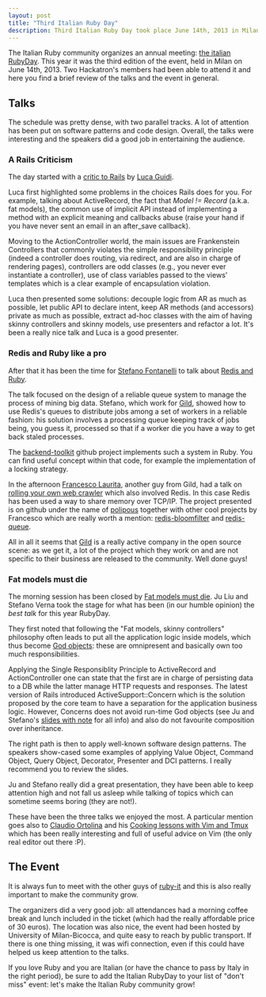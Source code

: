 ```yaml
---
layout: post
title: "Third Italian Ruby Day"
description: Third Italian Ruby Day took place June 14th, 2013 in Milan. Hackatron was there to enjoy the meeting of the italian Ruby community.
---
```


The Italian Ruby community organizes an annual meeting: [the italian RubyDay](http://www.rubyday.it).
This year it was the third edition of the event, held in Milan on June 14th, 2013.
Two Hackatron's members had been able to attend it and here you find a brief review of the talks and the event in general.

## Talks

The schedule was pretty dense, with two parallel tracks. A lot of attention has been put on software patterns and code design.
Overall, the talks were interesting and the speakers did a good job in entertaining the audience. 

### A Rails Criticism

The day started with a [critic to Rails](https://speakerdeck.com/jodosha/a-rails-criticism) by [Luca Guidi](https://twitter.com/jodosha).

Luca first highlighted some problems in the choices Rails does for you.
For example, talking about ActiveRecord, the fact that *Model != Record* (a.k.a. fat models), the common use of implicit API instead
of implementing a method with an explicit meaning and callbacks abuse (raise your hand if you have never sent an email in an after\_save callback).

Moving to the ActionController world, the main issues are Frankenstein Controllers that commonly violates the simple responsibility principle
(indeed a controller does routing, via redirect, and are also in charge of rendering pages),
controllers are odd classes (e.g., you never ever instantiate a controller), use of class variables passed to the views' templates
which is a clear example of encapsulation violation.

Luca then presented some solutions: decouple logic from AR as much as possible, let public API to
declare intent, keep AR methods (and accessors) private as much as possible, extract ad-hoc classes with the aim of having skinny controllers and skinny models,
use presenters and refactor a lot. It's been a really nice talk and Luca is a good presenter.

### Redis and Ruby like a pro

After that it has been the time for [Stefano Fontanelli](https://twitter.com/stefontanelli) to talk
about [Redis and Ruby](http://www.slideshare.net/sfontanelli/ruby-redis-like-a-pro).

The talk focused on the design of a reliable queue system to manage the process of mining big data. Stefano, which work
for [Gild](http://www.gild.com), showed how to use Redis's queues to distribute jobs among a set of workers in a reliable fashion:
his solution involves a processing queue keeping track of jobs being, you guess it, processed so that if a worker die you have a
way to get back staled processes.

The [backend-toolkit](https://github.com/stefanofontanelli/backend-toolkit) github project implements such a system in Ruby.
You can find useful concept within that code, for example the implementation of a locking strategy.

In the afternoon [Francesco Laurita](https://twitter.com/flaurita), another guy from Gild,
had a talk on [rolling your own web crawler](http://www.slideshare.net/francescolaurita/roll-your-own-web-crawler-rubyday) which
also involved Redis. In this case Redis has been used a way to share memory over TCP/IP. The project presented is on github under the
name of [polipous](https://github.com/taganaka/polipus) together with other cool projects by Francesco
which are really worth a mention: [redis-bloomfilter](https://github.com/taganaka/redis-bloomfilter) and [redis-queue](https://github.com/taganaka/redis-queue).

All in all it seems that [Gild](http://www.gild.com) is a really active company in the open source scene: as we get it, a lot
of the project which they work on and are not specific to their business are released to the community. Well done guys!

### Fat models must die

The morning session has been closed by [Fat models must die](https://speakerdeck.com/stefanoverna/fat-models-must-die).
Ju Liu and Stefano Verna took the stage for what has been (in our humble opinion) the *best talk* for this year RubyDay.

They first noted that following the "Fat models, skinny controllers" philosophy often leads to put all the application logic inside
models, which thus become [God objects](http://en.wikipedia.org/wiki/God_object): these are omnipresent and basically own
too much responsibilities.

Applying the Single Responsiblity Principle to ActiveRecord and ActionController one can state that the first are in charge of
persisting data to a DB while the latter manage HTTP requests and responses. The latest version of Rails introduced ActiveSupport::Concern
which is the solution proposed by the core team to have a separation for the application business logic. However, Concerns does
not avoid run-time God objects (see Ju and Stefano's [slides with note](https://speakerdeck.com/stefanoverna/fat-models-must-die) for all info)
and also do not favourite composition over inheritance.

The right path is then to apply well-known software design patterns. The speakers show-cased some examples of applying
Value Object, Command Object, Query Object, Decorator, Presenter and DCI patterns. I really recommend you to review the slides.

Ju and Stefano really did a great presentation, they have been able to keep attention high and not fall us asleep while talking
of topics which can sometime seems boring (they are not!).

These have been the three talks we enjoyed the most. A particular mention goes also to [Claudio Ortolina](https://twitter.com/cloud8421) and his
[Cooking lessons with Vim and Tmux](https://speakerdeck.com/cloud8421/cooking-lessons-with-vim-and-tmux) which has been really interesting and full of
useful advice on Vim (the only real editor out there :P).

## The Event

It is always fun to meet with the other guys of [ruby-it](http://lists.ruby-it.org/mailman/listinfo/ml) and this is
also really important to make the community grow.

The organizers did a very good job: all attendances had a morning coffee break and lunch included in the ticket (which had the
really affordable price of 30 euros). The location was also nice, the event had been hosted by University of Milan-Bicocca, and quite easy to reach by public transport.
If there is one thing missing, it was wifi connection, even if this could have helped us keep attention to the talks.

If you love Ruby and you are Italian (or have the chance to pass by Italy in the right period), be sure to add the
Italian RubyDay to your list of "don't miss" event: let's make the Italian Ruby community grow!
